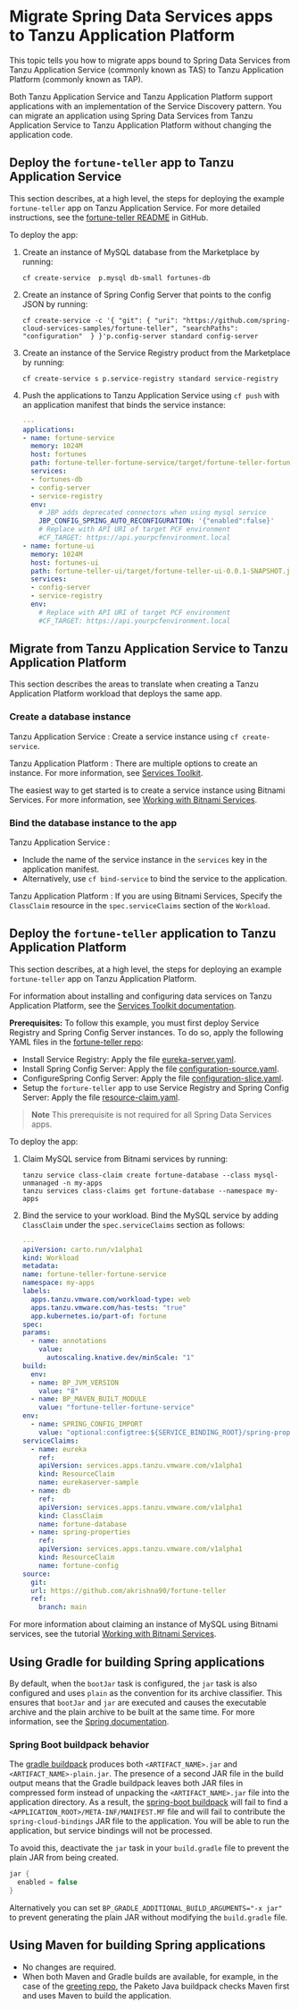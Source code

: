 # Migrate Spring Data Services apps to Tanzu Application Platform

This topic tells you how to migrate apps bound to Spring Data Services from Tanzu Application Service
(commonly known as TAS) to Tanzu Application Platform (commonly known as TAP).

Both Tanzu Application Service and Tanzu Application Platform support applications with an implementation
of the Service Discovery pattern.
You can migrate an application using Spring Data Services from Tanzu Application Service to
Tanzu Application Platform without changing the application code.

## <a id="deploy-app-to-tas"></a> Deploy the `fortune-teller` app to Tanzu Application Service

This section describes, at a high level, the steps for deploying the example `fortune-teller` app
on Tanzu Application Service.
For more detailed instructions, see the [fortune-teller README](https://github.com/spring-cloud-services-samples/fortune-teller/blob/main/README.adoc) in GitHub.

To deploy the app:

1. Create an instance of MySQL database from the Marketplace by running:

    ```console
    cf create-service  p.mysql db-small fortunes-db
    ```

1. Create an instance of Spring Config Server that points to the config JSON by running:

    ```console
    cf create-service -c '{ "git": { "uri": "https://github.com/spring-cloud-services-samples/fortune-teller", "searchPaths": "configuration"  } }'p.config-server standard config-server
    ```

1. Create an instance of the Service Registry product from the Marketplace by running:

    ```console
    cf create-service s p.service-registry standard service-registry
    ```

1. Push the applications to Tanzu Application Service using `cf push` with an application manifest
   that binds the service instance:

    ```yaml
    ---
    applications:
    - name: fortune-service
      memory: 1024M
      host: fortunes
      path: fortune-teller-fortune-service/target/fortune-teller-fortune-service-0.0.1-SNAPSHOT.jar
      services:
      - fortunes-db
      - config-server
      - service-registry
      env:
        # JBP adds deprecated connectors when using mysql service
        JBP_CONFIG_SPRING_AUTO_RECONFIGURATION: '{"enabled":false}'
        # Replace with API URI of target PCF environment
        #CF_TARGET: https://api.yourpcfenvironment.local
    - name: fortune-ui
      memory: 1024M
      host: fortunes-ui
      path: fortune-teller-ui/target/fortune-teller-ui-0.0.1-SNAPSHOT.jar
      services:
      - config-server
      - service-registry
      env:
        # Replace with API URI of target PCF environment
        #CF_TARGET: https://api.yourpcfenvironment.local
    ```

## <a id="migrate-tas-to-tap"></a> Migrate from Tanzu Application Service to Tanzu Application Platform

This section describes the areas to translate when creating a Tanzu Application Platform workload
that deploys the same app.

### <a id="create-db"></a>Create a database instance

Tanzu Application Service
: Create a service instance using `cf create-service`.

Tanzu Application Platform
: There are multiple options to create an instance. For more information, see
  [Services Toolkit](../services-toolkit/about.hbs.md).

  The easiest way to get started is to create a service instance using Bitnami Services.
  For more information, see
  [Working with Bitnami Services](../bitnami-services/tutorials/working-with-bitnami-services.hbs.md).

### <a id="bind-db"></a>Bind the database instance to the app

Tanzu Application Service
:
  - Include the name of the service instance in the `services` key in the application manifest.
  - Alternatively, use `cf bind-service` to bind the service to the application.

Tanzu Application Platform
: If you are using Bitnami Services, Specify the `ClassClaim` resource in the `spec.serviceClaims`
  section of the `Workload`.

## <a id="deploy-app-to-tap"></a> Deploy the `fortune-teller` application to Tanzu Application Platform

This section describes, at a high level, the steps for deploying an example `fortune-teller` app
on Tanzu Application Platform.

For information about installing and configuring data services on Tanzu Application Platform, see the
[Services Toolkit documentation](../services-toolkit/about.hbs.md).

**Prerequisites:** To follow this example, you must first deploy Service Registry and Spring Config Server instances.
To do so, apply the following YAML files in the [fortune-teller repo](https://github.com/spring-cloud-services-samples/fortune-teller/tree/main/tap):

- Install Service Registry: Apply the file [eureka-server.yaml](https://github.com/spring-cloud-services-samples/fortune-teller/blob/main/tap/eureka-server.yaml).
- Install Spring Config Server: Apply the file [configuration-source.yaml](https://github.com/spring-cloud-services-samples/fortune-teller/blob/main/tap/configuration-source.yaml).
- ConfigureSpring Config Server: Apply the file [configuration-slice.yaml](https://github.com/spring-cloud-services-samples/fortune-teller/blob/main/tap/configuration-slice.yaml).
- Setup the `forture-teller` app to use Service Registry and Spring Config Server: Apply the file [resource-claim.yaml](https://github.com/spring-cloud-services-samples/fortune-teller/blob/main/tap/resource-claim.yaml).

> **Note** This prerequisite is not required for all Spring Data Services apps.

To deploy the app:

1. Claim MySQL service from Bitnami services by running:

    ```console
    tanzu service class-claim create fortune-database --class mysql-unmanaged -n my-apps
    tanzu services class-claims get fortune-database --namespace my-apps
    ```

1. Bind the service to your workload. Bind the MySQL service by adding `ClassClaim` under the
   `spec.serviceClaims` section as follows:

    ```yaml
    ---
    apiVersion: carto.run/v1alpha1
    kind: Workload
    metadata:
    name: fortune-teller-fortune-service
    namespace: my-apps
    labels:
      apps.tanzu.vmware.com/workload-type: web
      apps.tanzu.vmware.com/has-tests: "true"
      app.kubernetes.io/part-of: fortune
    spec:
    params:
      - name: annotations
        value:
          autoscaling.knative.dev/minScale: "1"
    build:
      env:
      - name: BP_JVM_VERSION
        value: "8"
      - name: BP_MAVEN_BUILT_MODULE
        value: "fortune-teller-fortune-service"
    env:
      - name: SPRING_CONFIG_IMPORT
        value: "optional:configtree:${SERVICE_BINDING_ROOT}/spring-properties/"
    serviceClaims:
      - name: eureka
        ref:
        apiVersion: services.apps.tanzu.vmware.com/v1alpha1
        kind: ResourceClaim
        name: eurekaserver-sample
      - name: db
        ref:
        apiVersion: services.apps.tanzu.vmware.com/v1alpha1
        kind: ClassClaim
        name: fortune-database
      - name: spring-properties
        ref:
        apiVersion: services.apps.tanzu.vmware.com/v1alpha1
        kind: ResourceClaim
        name: fortune-config
    source:
      git:
      url: https://github.com/akrishna90/fortune-teller
      ref:
        branch: main
    ```

For more information about claiming an instance of MySQL using Bitnami services, see the tutorial
[Working with Bitnami Services](../bitnami-services/tutorials/working-with-bitnami-services.hbs.md).

## <a id="gradle"></a> Using Gradle for building Spring applications

By default, when the `bootJar` task is configured, the `jar` task is also configured and uses
`plain` as the convention for its archive classifier.
This ensures that `bootJar` and `jar` are executed and causes the executable archive and the plain
archive to be built at the same time. For more information, see the
[Spring documentation](https://docs.spring.io/spring-boot/docs/2.5.1/gradle-plugin/reference/htmlsingle/#packaging-executable.and-plain-archives).

### <a id="spring-boot-buildpack"></a> Spring Boot buildpack behavior

The [gradle buildpack](https://github.com/paketo-buildpacks/gradle) produces both `<ARTIFACT_NAME>.jar`
and `<ARTIFACT_NAME>-plain.jar`.
The presence of a second JAR file in the build output means that the Gradle buildpack leaves both
JAR files in compressed form instead of unpacking the `<ARTIFACT_NAME>.jar` file into the application directory.
As a result, the [spring-boot buildpack](https://github.com/paketo-buildpacks/spring-boot) will fail
to find a `<APPLICATION_ROOT>/META-INF/MANIFEST.MF` file and will fail to contribute the
`spring-cloud-bindings` JAR file to the application.
You will be able to run the application, but service bindings will not be processed.

To avoid this, deactivate the `jar` task in your `build.gradle` file to prevent the plain JAR from
being created.

```java
jar {
  enabled = false
}
```

Alternatively you can set `BP_GRADLE_ADDITIONAL_BUILD_ARGUMENTS="-x jar"` to prevent generating the
plain JAR without modifying the `build.gradle` file.

## <a id="maven"></a> Using Maven for building Spring applications

- No changes are required.
- When both Maven and Gradle builds are available, for example, in the case of the [greeting repo](https://github.com/spring-cloud-services-samples/greeting),
  the Paketo Java buildpack checks Maven first and uses Maven to build the application.
